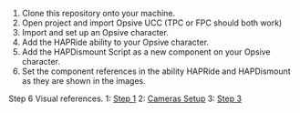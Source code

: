1) Clone this repository onto your machine.
2) Open project and import Opsive UCC (TPC or FPC should both work)
3) Import and set up an Opsive character.
4) Add the HAPRide ability to your Opsive character.
5) Add the HAPDismount Script as a new component on your Opsive character.
6) Set the component references in the ability HAPRide and HAPDismount as they are shown in the images.

Step 6 Visual references.
1:
[Step 1](https://pasteboard.co/IKbtLRD.jpg)
2:
[Cameras Setup](https://pasteboard.co/IKbsXpV.jpg)
3:
[Step 3](https://pasteboard.co/IKbtaxm.jpg)
